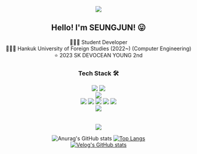 <div align = center>
  <img src="https://capsule-render.vercel.app/api?type=waving&color=gradient&height=300&section=header&text=SEUNGJUN&fontSize=90&descAlign=50&animation=fadeIn"/>
</div>

<div align = center>
  <h2> Hello! I'm SEUNGJUN! 😛 </h2>
</div>

<div align = center>
  🧑🏻‍💻 Student Developer<br>
  👨🏻‍🎓 Hankuk University of Foreign Studies (2022~) (Computer Engineering)<br>
  ⭐️ 2023 SK DEVOCEAN YOUNG 2nd
</div>



<div align = center>
  <h3> Tech Stack 🛠 </h3>
  <img src="https://img.shields.io/badge/C++-00599C?style=flat-square&logo=C%2B%2B&logoColor=white"/></a>
  <img src="https://img.shields.io/badge/Python-3776AB?style=flat-square&logo=Python&logoColor=white"/><br>
  <img src="https://img.shields.io/badge/Flutter-02569B?style=flat-square&logo=Flutter&logoColor=white"/><br>
  <img src="https://img.shields.io/badge/HTML5-E34F26?style=flat-square&logo=HTML5&logoColor=white"/>
  <img src="https://img.shields.io/badge/CSS3-1572B6?style=flat-square&logo=CSS3&logoColor=white"/>
  <img src="https://img.shields.io/badge/JavaScript-F7DF1E?style=flat-square&logo=JavaScript&logoColor=black"/> 
  <img src="https://img.shields.io/badge/React-61DAFB?style=flat-square&logo=React&logoColor=black"/>
  <img src="https://img.shields.io/badge/Tailwind CSS-06B6D4?style=flat-square&logo=Tailwind CSS&logoColor=white"/><br>
  <img src="https://img.shields.io/badge/Firebase-FFCA28?style=flat-square&logo=Firebase&logoColor=black"/>
</div><br><br>

<div align = center>
  <a href="https://hits.seeyoufarm.com"><img src="https://hits.seeyoufarm.com/api/count/incr/badge.svg?url=https%3A%2F%2Fgithub.com%2Fwhateveriiwant&count_bg=%230F193E&title_bg=%23555555&icon=react.svg&icon_color=%23E7E7E7&title=HITS&edge_flat=false"/></a>
  
  ![Anurag's GitHub stats](https://github-readme-stats.vercel.app/api?username=whateveriiwant&show_icons=true&theme=dracula)
  [![Top Langs](https://github-readme-stats.vercel.app/api/top-langs/?username=whateveriiwant&layout=compact&hide=kotlin,Classic%20ASP)](https://github.com/anuraghazra/github-readme-stats)<br>
  [![Velog's GitHub stats](https://velog-readme-stats.vercel.app/api?name=jsj9620&color=dark)](http://velog.io/@jsj9620/)
</div>



  
